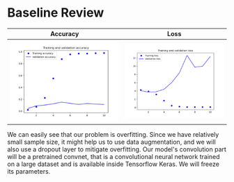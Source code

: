 # Baseline Review
| Accuracy  | Loss |
| ------------- | ------------- |
| ![image](baseline-accuracy.jpg)  | ![image](baseline-loss.jpg)  |

We can easily see that our problem is overfitting. Since we have relatively small sample size, it might help us to use data augmentation, and we will also use
a dropout layer to mitigate overfitting. Our model's convolution part will be a pretrained convnet, that is a convolutional neural network trained on a large dataset and is
available inside Tensorflow Keras. We will freeze its parameters.
